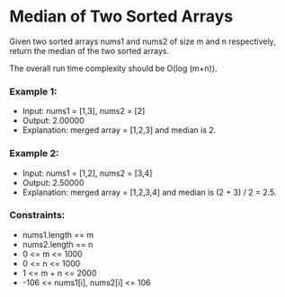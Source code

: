 # Median of Two Sorted Arrays


Given two sorted arrays nums1 and nums2 of size m and n respectively, return the median of the two sorted arrays.

The overall run time complexity should be O(log (m+n)).

 

### Example 1:

- Input: nums1 = [1,3], nums2 = [2]
- Output: 2.00000
- Explanation: merged array = [1,2,3] and median is 2.
### Example 2:

- Input: nums1 = [1,2], nums2 = [3,4]
- Output: 2.50000
- Explanation: merged array = [1,2,3,4] and median is (2 + 3) / 2 = 2.5.
 

### Constraints:

- nums1.length == m
- nums2.length == n
- 0 <= m <= 1000
- 0 <= n <= 1000
- 1 <= m + n <= 2000
- -106 <= nums1[i], nums2[i] <= 106

